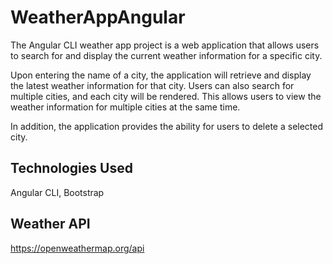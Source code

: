 # WeatherAppAngular

The Angular CLI weather app project is a web application that allows users to search for and display the current weather information for a specific city.

Upon entering the name of a city, the application will retrieve and display the latest weather information for that city. Users can also search for multiple cities, and each city will be rendered. This allows users to view the weather information for multiple cities at the same time.

In addition, the application provides the ability for users to delete a selected city.

## Technologies Used

Angular CLI, Bootstrap

## Weather API

https://openweathermap.org/api
